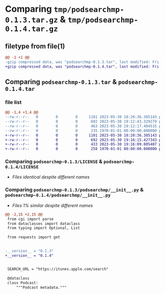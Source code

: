# Comparing `tmp/podsearchmp-0.1.3.tar.gz` & `tmp/podsearchmp-0.1.4.tar.gz`

## filetype from file(1)

```diff
@@ -1 +1 @@
-gzip compressed data, was "podsearchmp-0.1.3.tar", last modified: Fri Jan  1 00:00:00 2016, max compression
+gzip compressed data, was "podsearchmp-0.1.4.tar", last modified: Fri Jan  1 00:00:00 2016, max compression
```

## Comparing `podsearchmp-0.1.3.tar` & `podsearchmp-0.1.4.tar`

### file list

```diff
@@ -1,4 +1,4 @@
--rw-r--r--   0        0        0     1101 2023-05-30 18:20:36.385143 podsearchmp-0.1.3/LICENSE
--rw-r--r--   0        0        0      692 2023-05-30 19:12:43.329279 podsearchmp-0.1.3/podsearchmp/__init__.py
--rw-r--r--   0        0        0      463 2023-05-30 19:12:17.484515 podsearchmp-0.1.3/pyproject.toml
--rw-r--r--   0        0        0      235 1970-01-01 00:00:00.000000 podsearchmp-0.1.3/PKG-INFO
+-rw-r--r--   0        0        0     1101 2023-05-30 18:20:36.385143 podsearchmp-0.1.4/LICENSE
+-rw-r--r--   0        0        0      692 2023-05-30 19:16:15.427343 podsearchmp-0.1.4/podsearchmp/__init__.py
+-rw-r--r--   0        0        0      433 2023-05-30 19:16:09.005407 podsearchmp-0.1.4/pyproject.toml
+-rw-r--r--   0        0        0      258 1970-01-01 00:00:00.000000 podsearchmp-0.1.4/PKG-INFO
```

### Comparing `podsearchmp-0.1.3/LICENSE` & `podsearchmp-0.1.4/LICENSE`

 * *Files identical despite different names*

### Comparing `podsearchmp-0.1.3/podsearchmp/__init__.py` & `podsearchmp-0.1.4/podsearchmp/__init__.py`

 * *Files 1% similar despite different names*

```diff
@@ -2,15 +2,15 @@
 from cgi import parse
 from dataclasses import dataclass
 from typing import Optional, List
 
 from requests import get
 
 
-__version__ = "0.1.3"
+__version__ = "0.1.4"
 
 
 SEARCH_URL = "https://itunes.apple.com/search"
 
 @dataclass
 class Podcast:
     """Podcast metadata."""
```

